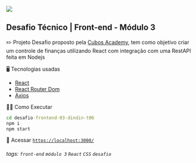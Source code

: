 ![](https://i.imgur.com/xG74tOh.png)

## Desafio Técnico | Front-end - Módulo 3

:pencil2: Projeto
Desafio proposto pela [Cubos Academy](https://cubos.academy/sucesso), tem como objetivo criar um controle de finanças utilizando React com integração com uma RestAPI feita em Nodejs

:desktop_computer: Tecnologias usadas
- [React](https://pt-br.reactjs.org/)
- [React Router Dom](https://v5.reactrouter.com/)
- [Axios](https://axios-http.com/)


:running_woman: Como Executar
```cmd
cd desafio-frontend-03-dindin-t06
npm i
npm start
```

:link: Acessar 
<a href='https://localhost:3000/' target='_blank'>`https://localhost:3000/`</a>

###### tags: `front-end` `módulo 3` `React` `CSS` `desafio`
